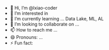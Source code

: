 - 👋 Hi, I’m @lxiao-coder
- 👀 I’m interested in 
- 🌱 I’m currently learning ... Data Lake, ML, AL
- 💞️ I’m looking to collaborate on ...
- 📫 How to reach me ...
- 😄 Pronouns: ...
- ⚡ Fun fact:  

<!---
lxiao-coder/lxiao-coder is a ✨ special ✨ repository because its `README.md` (this file) appears on your GitHub profile.
You can click the Preview link to take a look at your changes.
--->
